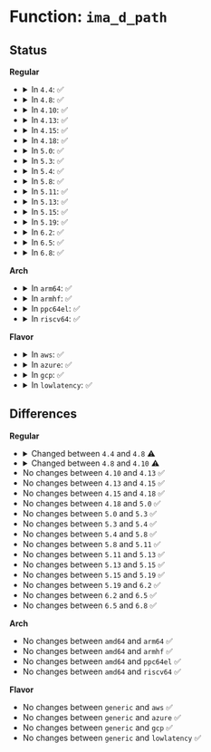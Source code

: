 # Function: <code>ima_d_path</code>

## Status
<b>Regular</b>
<ul>
<li>
<details>
<summary>In <code>4.4</code>: ✅</summary>

```c
const char *ima_d_path(struct path *path, char **pathbuf);
```

**Collision:** Unique Global

**Inline:** No

**Transformation:** False

**Instances:**

```
In security/integrity/ima/ima_api.c (ffffffff81398d00)
Location: security/integrity/ima/ima_api.c:323
Inline: False
Direct callers:
  - security/integrity/ima/ima_main.c:process_measurement
  - security/integrity/ima/ima_main.c:process_measurement
  - security/integrity/ima/ima_main.c:process_measurement
```
**Symbols:**

```
ffffffff81398d00-ffffffff81398d71: ima_d_path (STB_GLOBAL)
```
</details>
</li>
<li>
<details>
<summary>In <code>4.8</code>: ✅</summary>

```c
const char *ima_d_path(const struct path *path, char **pathbuf);
```

**Collision:** Unique Global

**Inline:** No

**Transformation:** False

**Instances:**

```
In security/integrity/ima/ima_api.c (ffffffff813d52c0)
Location: security/integrity/ima/ima_api.c:321
Inline: False
Direct callers:
  - security/integrity/ima/ima_main.c:process_measurement
  - security/integrity/ima/ima_main.c:process_measurement
  - security/integrity/ima/ima_main.c:process_measurement
```
**Symbols:**

```
ffffffff813d52c0-ffffffff813d5331: ima_d_path (STB_GLOBAL)
```
</details>
</li>
<li>
<details>
<summary>In <code>4.10</code>: ✅</summary>

```c
const char *ima_d_path(const struct path *path, char **pathbuf, char *namebuf);
```

**Collision:** Unique Global

**Inline:** No

**Transformation:** False

**Instances:**

```
In security/integrity/ima/ima_api.c (ffffffff813ecd10)
Location: security/integrity/ima/ima_api.c:331
Inline: False
Direct callers:
  - security/integrity/ima/ima_main.c:process_measurement
  - security/integrity/ima/ima_main.c:ima_rdwr_violation_check
  - security/integrity/ima/ima_main.c:ima_rdwr_violation_check
```
**Symbols:**

```
ffffffff813ecd10-ffffffff813ecd9a: ima_d_path (STB_GLOBAL)
```
</details>
</li>
<li>
<details>
<summary>In <code>4.13</code>: ✅</summary>

```c
const char *ima_d_path(const struct path *path, char **pathbuf, char *namebuf);
```

**Collision:** Unique Global

**Inline:** No

**Transformation:** False

**Instances:**

```
In security/integrity/ima/ima_api.c (ffffffff813f9120)
Location: security/integrity/ima/ima_api.c:332
Inline: False
Direct callers:
  - security/integrity/ima/ima_main.c:process_measurement
  - security/integrity/ima/ima_main.c:ima_rdwr_violation_check
  - security/integrity/ima/ima_main.c:ima_rdwr_violation_check
```
**Symbols:**

```
ffffffff813f9120-ffffffff813f91a8: ima_d_path (STB_GLOBAL)
```
</details>
</li>
<li>
<details>
<summary>In <code>4.15</code>: ✅</summary>

```c
const char *ima_d_path(const struct path *path, char **pathbuf, char *namebuf);
```

**Collision:** Unique Global

**Inline:** No

**Transformation:** False

**Instances:**

```
In security/integrity/ima/ima_api.c (ffffffff814215b0)
Location: security/integrity/ima/ima_api.c:349
Inline: False
Direct callers:
  - security/integrity/ima/ima_main.c:process_measurement
  - security/integrity/ima/ima_main.c:ima_rdwr_violation_check
  - security/integrity/ima/ima_main.c:ima_rdwr_violation_check
```
**Symbols:**

```
ffffffff814215b0-ffffffff81421638: ima_d_path (STB_GLOBAL)
```
</details>
</li>
<li>
<details>
<summary>In <code>4.18</code>: ✅</summary>

```c
const char *ima_d_path(const struct path *path, char **pathbuf, char *namebuf);
```

**Collision:** Unique Global

**Inline:** No

**Transformation:** False

**Instances:**

```
In security/integrity/ima/ima_api.c (ffffffff81453ad0)
Location: security/integrity/ima/ima_api.c:357
Inline: False
Direct callers:
  - security/integrity/ima/ima_main.c:process_measurement
  - security/integrity/ima/ima_main.c:process_measurement
  - security/integrity/ima/ima_main.c:process_measurement
```
**Symbols:**

```
ffffffff81453ad0-ffffffff81453b57: ima_d_path (STB_GLOBAL)
```
</details>
</li>
<li>
<details>
<summary>In <code>5.0</code>: ✅</summary>

```c
const char *ima_d_path(const struct path *path, char **pathbuf, char *namebuf);
```

**Collision:** Unique Global

**Inline:** No

**Transformation:** False

**Instances:**

```
In security/integrity/ima/ima_api.c (ffffffff81470ca0)
Location: security/integrity/ima/ima_api.c:357
Inline: False
Direct callers:
  - security/integrity/ima/ima_main.c:process_measurement
  - security/integrity/ima/ima_main.c:process_measurement
  - security/integrity/ima/ima_main.c:process_measurement
```
**Symbols:**

```
ffffffff81470ca0-ffffffff81470d27: ima_d_path (STB_GLOBAL)
```
</details>
</li>
<li>
<details>
<summary>In <code>5.3</code>: ✅</summary>

```c
const char *ima_d_path(const struct path *path, char **pathbuf, char *namebuf);
```

**Collision:** Unique Global

**Inline:** No

**Transformation:** False

**Instances:**

```
In security/integrity/ima/ima_api.c (ffffffff8149e680)
Location: security/integrity/ima/ima_api.c:369
Inline: False
Direct callers:
  - security/integrity/ima/ima_main.c:process_measurement
  - security/integrity/ima/ima_main.c:process_measurement
  - security/integrity/ima/ima_main.c:process_measurement
  - security/integrity/ima/ima_main.c:process_measurement
  - security/integrity/ima/ima_main.c:process_measurement
```
**Symbols:**

```
ffffffff8149e680-ffffffff8149e70c: ima_d_path (STB_GLOBAL)
```
</details>
</li>
<li>
<details>
<summary>In <code>5.4</code>: ✅</summary>

```c
const char *ima_d_path(const struct path *path, char **pathbuf, char *namebuf);
```

**Collision:** Unique Global

**Inline:** No

**Transformation:** False

**Instances:**

```
In security/integrity/ima/ima_api.c (ffffffff814b8b30)
Location: security/integrity/ima/ima_api.c:384
Inline: False
Direct callers:
  - security/integrity/ima/ima_main.c:process_measurement
  - security/integrity/ima/ima_main.c:process_measurement
  - security/integrity/ima/ima_main.c:process_measurement
  - security/integrity/ima/ima_main.c:process_measurement
  - security/integrity/ima/ima_main.c:process_measurement
```
**Symbols:**

```
ffffffff814b8b30-ffffffff814b8bbc: ima_d_path (STB_GLOBAL)
```
</details>
</li>
<li>
<details>
<summary>In <code>5.8</code>: ✅</summary>

```c
const char *ima_d_path(const struct path *path, char **pathbuf, char *namebuf);
```

**Collision:** Unique Global

**Inline:** No

**Transformation:** False

**Instances:**

```
In security/integrity/ima/ima_api.c (ffffffff815187a0)
Location: security/integrity/ima/ima_api.c:387
Inline: False
Direct callers:
  - security/integrity/ima/ima_main.c:ima_file_mprotect
  - security/integrity/ima/ima_main.c:process_measurement
  - security/integrity/ima/ima_main.c:process_measurement
  - security/integrity/ima/ima_main.c:process_measurement
```
**Symbols:**

```
ffffffff815187a0-ffffffff8151882c: ima_d_path (STB_GLOBAL)
```
</details>
</li>
<li>
<details>
<summary>In <code>5.11</code>: ✅</summary>

```c
const char *ima_d_path(const struct path *path, char **pathbuf, char *namebuf);
```

**Collision:** Unique Global

**Inline:** No

**Transformation:** False

**Instances:**

```
In security/integrity/ima/ima_api.c (ffffffff81535770)
Location: security/integrity/ima/ima_api.c:387
Inline: False
Direct callers:
  - security/integrity/ima/ima_main.c:ima_file_mprotect
  - security/integrity/ima/ima_main.c:process_measurement
  - security/integrity/ima/ima_main.c:process_measurement
  - security/integrity/ima/ima_main.c:process_measurement
```
**Symbols:**

```
ffffffff81535770-ffffffff815357fc: ima_d_path (STB_GLOBAL)
```
</details>
</li>
<li>
<details>
<summary>In <code>5.13</code>: ✅</summary>

```c
const char *ima_d_path(const struct path *path, char **pathbuf, char *namebuf);
```

**Collision:** Unique Global

**Inline:** No

**Transformation:** False

**Instances:**

```
In security/integrity/ima/ima_api.c (ffffffff8153dda0)
Location: security/integrity/ima/ima_api.c:389
Inline: False
Direct callers:
  - security/integrity/ima/ima_main.c:ima_file_mprotect
  - security/integrity/ima/ima_main.c:process_measurement
  - security/integrity/ima/ima_main.c:process_measurement
  - security/integrity/ima/ima_main.c:process_measurement
```
**Symbols:**

```
ffffffff8153dda0-ffffffff8153de2c: ima_d_path (STB_GLOBAL)
```
</details>
</li>
<li>
<details>
<summary>In <code>5.15</code>: ✅</summary>

```c
const char *ima_d_path(const struct path *path, char **pathbuf, char *namebuf);
```

**Collision:** Unique Global

**Inline:** No

**Transformation:** False

**Instances:**

```
In security/integrity/ima/ima_api.c (ffffffff8159cc70)
Location: security/integrity/ima/ima_api.c:391
Inline: False
Direct callers:
  - security/integrity/ima/ima_main.c:ima_file_mprotect
  - security/integrity/ima/ima_main.c:process_measurement
  - security/integrity/ima/ima_main.c:process_measurement
  - security/integrity/ima/ima_main.c:process_measurement
```
**Symbols:**

```
ffffffff8159cc70-ffffffff8159ccfc: ima_d_path (STB_GLOBAL)
```
</details>
</li>
<li>
<details>
<summary>In <code>5.19</code>: ✅</summary>

```c
const char *ima_d_path(const struct path *path, char **pathbuf, char *namebuf);
```

**Collision:** Unique Global

**Inline:** No

**Transformation:** False

**Instances:**

```
In security/integrity/ima/ima_api.c (ffffffff81641e10)
Location: security/integrity/ima/ima_api.c:430
Inline: False
Direct callers:
  - security/integrity/ima/ima_main.c:ima_file_mprotect
  - security/integrity/ima/ima_main.c:process_measurement
  - security/integrity/ima/ima_main.c:process_measurement
  - security/integrity/ima/ima_main.c:process_measurement
```
**Symbols:**

```
ffffffff81641e10-ffffffff81641eb0: ima_d_path (STB_GLOBAL)
```
</details>
</li>
<li>
<details>
<summary>In <code>6.2</code>: ✅</summary>

```c
const char *ima_d_path(const struct path *path, char **pathbuf, char *namebuf);
```

**Collision:** Unique Global

**Inline:** No

**Transformation:** False

**Instances:**

```
In security/integrity/ima/ima_api.c (ffffffff816f9e90)
Location: security/integrity/ima/ima_api.c:430
Inline: False
Direct callers:
  - security/integrity/ima/ima_main.c:ima_file_mprotect
  - security/integrity/ima/ima_main.c:process_measurement
  - security/integrity/ima/ima_main.c:process_measurement
  - security/integrity/ima/ima_main.c:process_measurement
```
**Symbols:**

```
ffffffff816f9e90-ffffffff816f9f30: ima_d_path (STB_GLOBAL)
```
</details>
</li>
<li>
<details>
<summary>In <code>6.5</code>: ✅</summary>

```c
const char *ima_d_path(const struct path *path, char **pathbuf, char *namebuf);
```

**Collision:** Unique Global

**Inline:** No

**Transformation:** False

**Instances:**

```
In security/integrity/ima/ima_api.c (ffffffff81733fc0)
Location: security/integrity/ima/ima_api.c:427
Inline: False
Direct callers:
  - security/integrity/ima/ima_main.c:ima_file_mprotect
  - security/integrity/ima/ima_main.c:process_measurement
  - security/integrity/ima/ima_main.c:process_measurement
  - security/integrity/ima/ima_main.c:process_measurement
```
**Symbols:**

```
ffffffff81733fc0-ffffffff81734060: ima_d_path (STB_GLOBAL)
```
</details>
</li>
<li>
<details>
<summary>In <code>6.8</code>: ✅</summary>

```c
const char *ima_d_path(const struct path *path, char **pathbuf, char *namebuf);
```

**Collision:** Unique Global

**Inline:** No

**Transformation:** False

**Instances:**

```
In security/integrity/ima/ima_api.c (ffffffff81774ab0)
Location: security/integrity/ima/ima_api.c:432
Inline: False
Direct callers:
  - security/integrity/ima/ima_main.c:ima_file_mprotect
  - security/integrity/ima/ima_main.c:process_measurement
  - security/integrity/ima/ima_main.c:process_measurement
  - security/integrity/ima/ima_main.c:process_measurement
```
**Symbols:**

```
ffffffff81774ab0-ffffffff81774b50: ima_d_path (STB_GLOBAL)
```
</details>
</li>
</ul>
<b>Arch</b>
<ul>
<li>
<details>
<summary>In <code>arm64</code>: ✅</summary>

```c
const char *ima_d_path(const struct path *path, char **pathbuf, char *namebuf);
```

**Collision:** Unique Global

**Inline:** No

**Transformation:** False

**Instances:**

```
In security/integrity/ima/ima_api.c (ffff8000105b0e30)
Location: security/integrity/ima/ima_api.c:384
Inline: False
Direct callers:
  - security/integrity/ima/ima_main.c:process_measurement
  - security/integrity/ima/ima_main.c:process_measurement
  - security/integrity/ima/ima_main.c:process_measurement
  - security/integrity/ima/ima_main.c:process_measurement
  - security/integrity/ima/ima_main.c:process_measurement
```
**Symbols:**

```
ffff8000105b0e30-ffff8000105b0ed0: ima_d_path (STB_GLOBAL)
```
</details>
</li>
<li>
<details>
<summary>In <code>armhf</code>: ✅</summary>

```c
const char *ima_d_path(const struct path *path, char **pathbuf, char *namebuf);
```

**Collision:** Unique Global

**Inline:** No

**Transformation:** False

**Instances:**

```
In security/integrity/ima/ima_api.c (c07604f0)
Location: security/integrity/ima/ima_api.c:384
Inline: False
Direct callers:
  - security/integrity/ima/ima_main.c:process_measurement
  - security/integrity/ima/ima_main.c:process_measurement
  - security/integrity/ima/ima_main.c:process_measurement
  - security/integrity/ima/ima_main.c:process_measurement
  - security/integrity/ima/ima_main.c:process_measurement
```
**Symbols:**

```
c07604f0-c0760584: ima_d_path (STB_GLOBAL)
```
</details>
</li>
<li>
<details>
<summary>In <code>ppc64el</code>: ✅</summary>

```c
const char *ima_d_path(const struct path *path, char **pathbuf, char *namebuf);
```

**Collision:** Unique Global

**Inline:** No

**Transformation:** False

**Instances:**

```
In security/integrity/ima/ima_api.c (c000000000730ca0)
Location: security/integrity/ima/ima_api.c:384
Inline: False
Direct callers:
  - security/integrity/ima/ima_main.c:process_measurement
  - security/integrity/ima/ima_main.c:process_measurement
  - security/integrity/ima/ima_main.c:process_measurement
  - security/integrity/ima/ima_main.c:process_measurement
  - security/integrity/ima/ima_main.c:process_measurement
```
**Symbols:**

```
c000000000730ca0-c000000000730da4: ima_d_path (STB_GLOBAL)
```
</details>
</li>
<li>
<details>
<summary>In <code>riscv64</code>: ✅</summary>

```c
const char *ima_d_path(const struct path *path, char **pathbuf, char *namebuf);
```

**Collision:** Unique Global

**Inline:** No

**Transformation:** False

**Instances:**

```
In security/integrity/ima/ima_api.c (ffffffe0003f88f4)
Location: security/integrity/ima/ima_api.c:384
Inline: False
Direct callers:
  - security/integrity/ima/ima_main.c:process_measurement
  - security/integrity/ima/ima_main.c:process_measurement
  - security/integrity/ima/ima_main.c:process_measurement
  - security/integrity/ima/ima_main.c:process_measurement
  - security/integrity/ima/ima_main.c:process_measurement
```
**Symbols:**

```
ffffffe0003f88f4-ffffffe0003f8992: ima_d_path (STB_GLOBAL)
```
</details>
</li>
</ul>
<b>Flavor</b>
<ul>
<li>
<details>
<summary>In <code>aws</code>: ✅</summary>

```c
const char *ima_d_path(const struct path *path, char **pathbuf, char *namebuf);
```

**Collision:** Unique Global

**Inline:** No

**Transformation:** False

**Instances:**

```
In security/integrity/ima/ima_api.c (ffffffff814b1110)
Location: security/integrity/ima/ima_api.c:384
Inline: False
Direct callers:
  - security/integrity/ima/ima_main.c:process_measurement
  - security/integrity/ima/ima_main.c:process_measurement
  - security/integrity/ima/ima_main.c:process_measurement
  - security/integrity/ima/ima_main.c:process_measurement
  - security/integrity/ima/ima_main.c:process_measurement
```
**Symbols:**

```
ffffffff814b1110-ffffffff814b119c: ima_d_path (STB_GLOBAL)
```
</details>
</li>
<li>
<details>
<summary>In <code>azure</code>: ✅</summary>

```c
const char *ima_d_path(const struct path *path, char **pathbuf, char *namebuf);
```

**Collision:** Unique Global

**Inline:** No

**Transformation:** False

**Instances:**

```
In security/integrity/ima/ima_api.c (ffffffff814a1b30)
Location: security/integrity/ima/ima_api.c:384
Inline: False
Direct callers:
  - security/integrity/ima/ima_main.c:process_measurement
  - security/integrity/ima/ima_main.c:process_measurement
  - security/integrity/ima/ima_main.c:process_measurement
  - security/integrity/ima/ima_main.c:process_measurement
  - security/integrity/ima/ima_main.c:process_measurement
```
**Symbols:**

```
ffffffff814a1b30-ffffffff814a1bbc: ima_d_path (STB_GLOBAL)
```
</details>
</li>
<li>
<details>
<summary>In <code>gcp</code>: ✅</summary>

```c
const char *ima_d_path(const struct path *path, char **pathbuf, char *namebuf);
```

**Collision:** Unique Global

**Inline:** No

**Transformation:** False

**Instances:**

```
In security/integrity/ima/ima_api.c (ffffffff814ad1a0)
Location: security/integrity/ima/ima_api.c:384
Inline: False
Direct callers:
  - security/integrity/ima/ima_main.c:process_measurement
  - security/integrity/ima/ima_main.c:process_measurement
  - security/integrity/ima/ima_main.c:process_measurement
  - security/integrity/ima/ima_main.c:process_measurement
  - security/integrity/ima/ima_main.c:process_measurement
```
**Symbols:**

```
ffffffff814ad1a0-ffffffff814ad22c: ima_d_path (STB_GLOBAL)
```
</details>
</li>
<li>
<details>
<summary>In <code>lowlatency</code>: ✅</summary>

```c
const char *ima_d_path(const struct path *path, char **pathbuf, char *namebuf);
```

**Collision:** Unique Global

**Inline:** No

**Transformation:** False

**Instances:**

```
In security/integrity/ima/ima_api.c (ffffffff814c5bf0)
Location: security/integrity/ima/ima_api.c:384
Inline: False
Direct callers:
  - security/integrity/ima/ima_main.c:process_measurement
  - security/integrity/ima/ima_main.c:process_measurement
  - security/integrity/ima/ima_main.c:process_measurement
  - security/integrity/ima/ima_main.c:process_measurement
  - security/integrity/ima/ima_main.c:process_measurement
```
**Symbols:**

```
ffffffff814c5bf0-ffffffff814c5c7c: ima_d_path (STB_GLOBAL)
```
</details>
</li>
</ul>

## Differences
<b>Regular</b>
<ul>
<li>
<details>
<summary>Changed between <code>4.4</code> and <code>4.8</code> ⚠️</summary>
<ul>
<li>
<b>Param type changed. </b>
<code>struct path *path</code> ➡️ <code>const struct path *path</code>
</li>
</ul>
</details>
</li>
<li>
<details>
<summary>Changed between <code>4.8</code> and <code>4.10</code> ⚠️</summary>
<ul>
<li>
<b>Param added. </b>
<code>char *namebuf</code>
</li>
</ul>
</details>
</li>
<li>
No changes between <code>4.10</code> and <code>4.13</code> ✅
</li>
<li>
No changes between <code>4.13</code> and <code>4.15</code> ✅
</li>
<li>
No changes between <code>4.15</code> and <code>4.18</code> ✅
</li>
<li>
No changes between <code>4.18</code> and <code>5.0</code> ✅
</li>
<li>
No changes between <code>5.0</code> and <code>5.3</code> ✅
</li>
<li>
No changes between <code>5.3</code> and <code>5.4</code> ✅
</li>
<li>
No changes between <code>5.4</code> and <code>5.8</code> ✅
</li>
<li>
No changes between <code>5.8</code> and <code>5.11</code> ✅
</li>
<li>
No changes between <code>5.11</code> and <code>5.13</code> ✅
</li>
<li>
No changes between <code>5.13</code> and <code>5.15</code> ✅
</li>
<li>
No changes between <code>5.15</code> and <code>5.19</code> ✅
</li>
<li>
No changes between <code>5.19</code> and <code>6.2</code> ✅
</li>
<li>
No changes between <code>6.2</code> and <code>6.5</code> ✅
</li>
<li>
No changes between <code>6.5</code> and <code>6.8</code> ✅
</li>
</ul>
<b>Arch</b>
<ul>
<li>
No changes between <code>amd64</code> and <code>arm64</code> ✅
</li>
<li>
No changes between <code>amd64</code> and <code>armhf</code> ✅
</li>
<li>
No changes between <code>amd64</code> and <code>ppc64el</code> ✅
</li>
<li>
No changes between <code>amd64</code> and <code>riscv64</code> ✅
</li>
</ul>
<b>Flavor</b>
<ul>
<li>
No changes between <code>generic</code> and <code>aws</code> ✅
</li>
<li>
No changes between <code>generic</code> and <code>azure</code> ✅
</li>
<li>
No changes between <code>generic</code> and <code>gcp</code> ✅
</li>
<li>
No changes between <code>generic</code> and <code>lowlatency</code> ✅
</li>
</ul>

